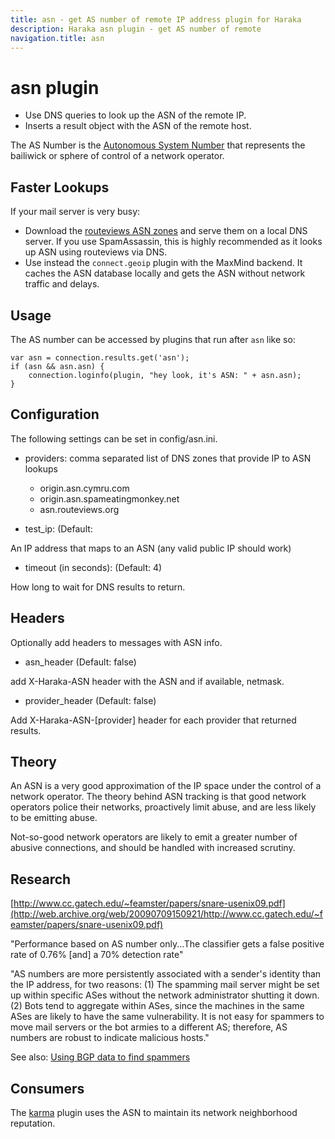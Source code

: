 ```yaml
---
title: asn - get AS number of remote IP address plugin for Haraka
description: Haraka asn plugin - get AS number of remote
navigation.title: asn
---
```


# asn plugin

* Use DNS queries to look up the ASN of the remote IP.
* Inserts a result object with the ASN of the remote host.

The AS Number is the [Autonomous System Number](http://en.wikipedia.org/wiki/Autonomous_System_(Internet))
that represents the bailiwick or sphere of control of a network operator.

## Faster Lookups

If your mail server is very busy:

* Download the [routeviews ASN zones](ftp://ftp.routeviews.org/dnszones/) and serve them on a local DNS server. If you use SpamAssassin, this is highly recommended as it looks up ASN using routeviews via DNS.
* Use instead the `connect.geoip` plugin with the MaxMind backend. It caches the ASN database locally and gets the ASN without network traffic and delays.

## Usage

The AS number can be accessed by plugins that run after `asn` like so:

    var asn = connection.results.get('asn');
    if (asn && asn.asn) {
        connection.loginfo(plugin, "hey look, it's ASN: " + asn.asn);
    }


## Configuration

The following settings can be set in config/asn.ini.

* providers: comma separated list of DNS zones that provide IP to ASN lookups

    * origin.asn.cymru.com
    * origin.asn.spameatingmonkey.net
    * asn.routeviews.org

* test\_ip: (Default:

An IP address that maps to an ASN (any valid public IP should work)

* timeout (in seconds): (Default: 4)

How long to wait for DNS results to return.


## Headers

Optionally add headers to messages with ASN info.

* asn\_header (Default: false)

add X-Haraka-ASN header with the ASN and if available, netmask.

* provider\_header (Default: false)

Add X-Haraka-ASN-[provider] header for each provider that returned results.


## Theory

An ASN is a very good approximation of the IP space under the control
of a network operator. The theory behind ASN tracking is that good network
operators police their networks, proactively limit abuse, and are less likely
to be emitting abuse.

Not-so-good network operators are likely to emit a greater number of abusive
connections, and should be handled with increased scrutiny.


## Research

[http://www.cc.gatech.edu/~feamster/papers/snare-usenix09.pdf](http://web.archive.org/web/20090709150921/http://www.cc.gatech.edu/~feamster/papers/snare-usenix09.pdf)

"Performance based on AS number only...The classifier gets a false positive
rate of 0.76% [and] a 70% detection rate"

"AS numbers are more persistently associated with a sender's
identity than the IP address, for two reasons: (1) The spamming mail server
might be set up within specific ASes without the network administrator
shutting it down. (2) Bots tend to aggregate within ASes, since the machines
in the same ASes are likely to have the same vulnerability. It is not easy for
spammers to move mail servers or the bot armies to a different AS; therefore,
AS numbers are robust to indicate malicious hosts."

See also: [Using BGP data to find spammers](http://www.bgpmon.net/using-bgp-data-to-find-spammers/)

## Consumers

The [karma](/plugins/karma) plugin uses the ASN to maintain
its network neighborhood reputation.

